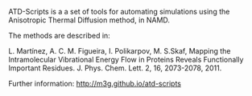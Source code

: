 
ATD-Scripts is a a set of tools for automating simulations using the Anisotropic Thermal Diffusion method, in NAMD.

The methods are described in:

L. Martínez, A. C. M. Figueira, I. Polikarpov, M. S.Skaf, 
Mapping the Intramolecular Vibrational Energy Flow in Proteins Reveals Functionally Important Residues. 
J. Phys. Chem. Lett. 2, 16, 2073-2078, 2011. 

Further information: http://m3g.github.io/atd-scripts
